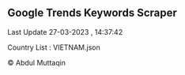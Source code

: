 

## Google Trends Keywords Scraper 
 
Last Update 27-03-2023 , 14:37:42

Country List :
VIETNAM.json



© Abdul Muttaqin 
